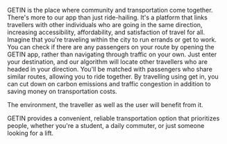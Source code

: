 GETIN is the place where community and transportation come together. There's more to our app than just ride-hailing. 
It's a platform that links travellers with other individuals who are going in the same direction, increasing accessibility, affordability, and satisfaction of travel for all.
Imagine that you're traveling within the city to run errands or get to work. 
You can check if there are any passengers on your route by opening the GETIN app, rather than navigating through traffic on your own.
Just enter your destination, and our algorithm will locate other travellers who are headed in your direction. 
You'll be matched with passengers who share similar routes, allowing you to ride together.
By travelling using get in, you can cut down on carbon emissions and traffic congestion in addition to saving money on transportation costs. 

The environment, the traveller as well as the user will benefit from it. 

GETIN provides a convenient, reliable transportation option that prioritizes people, whether you're a student, a daily commuter, or just someone looking for a lift.



